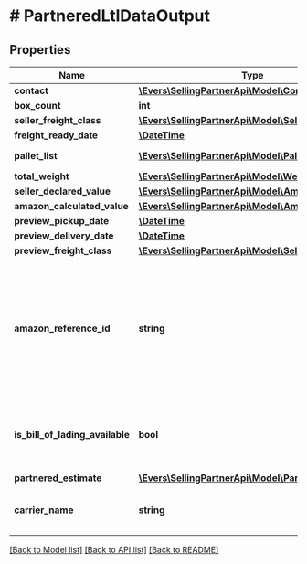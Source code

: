 # # PartneredLtlDataOutput

## Properties

Name | Type | Description | Notes
------------ | ------------- | ------------- | -------------
**contact** | [**\Evers\SellingPartnerApi\Model\Contact**](Contact.md) |  |
**box_count** | **int** |  |
**seller_freight_class** | [**\Evers\SellingPartnerApi\Model\SellerFreightClass**](SellerFreightClass.md) |  | [optional]
**freight_ready_date** | [**\DateTime**](\DateTime.md) |  |
**pallet_list** | [**\Evers\SellingPartnerApi\Model\Pallet[]**](Pallet.md) | A list of pallet information. |
**total_weight** | [**\Evers\SellingPartnerApi\Model\Weight**](Weight.md) |  |
**seller_declared_value** | [**\Evers\SellingPartnerApi\Model\Amount**](Amount.md) |  | [optional]
**amazon_calculated_value** | [**\Evers\SellingPartnerApi\Model\Amount**](Amount.md) |  | [optional]
**preview_pickup_date** | [**\DateTime**](\DateTime.md) |  |
**preview_delivery_date** | [**\DateTime**](\DateTime.md) |  |
**preview_freight_class** | [**\Evers\SellingPartnerApi\Model\SellerFreightClass**](SellerFreightClass.md) |  |
**amazon_reference_id** | **string** | A unique identifier created by Amazon that identifies this Amazon-partnered, Less Than Truckload/Full Truckload (LTL/FTL) shipment. |
**is_bill_of_lading_available** | **bool** | Indicates whether the bill of lading for the shipment is available. |
**partnered_estimate** | [**\Evers\SellingPartnerApi\Model\PartneredEstimate**](PartneredEstimate.md) |  | [optional]
**carrier_name** | **string** | The carrier for the inbound shipment. |

[[Back to Model list]](../../README.md#models) [[Back to API list]](../../README.md#endpoints) [[Back to README]](../../README.md)
